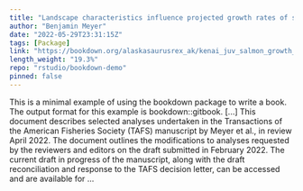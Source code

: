 ```yaml
---
title: "Landscape characteristics influence projected growth rates of stream-resident juvenile salmon in the face of climate change in the Kenai River watershed, southcentral Alaska"
author: "Benjamin Meyer"
date: "2022-05-29T23:31:15Z"
tags: [Package]
link: "https://bookdown.org/alaskasaurusrex_ak/kenai_juv_salmon_growth_analyses/"
length_weight: "19.3%"
repo: "rstudio/bookdown-demo"
pinned: false
---
```


This is a minimal example of using the bookdown package to write a book. The output format for this example is bookdown::gitbook. [...] This document describes selected analyses undertaken in the Transactions of the American Fisheries Society (TAFS) manuscript by Meyer et al., in review April 2022. The document outlines the modifications to analyses requested by the reviewers and editors on the draft submitted in February 2022. The current draft in progress of the manuscript, along with the draft reconciliation and response to the TAFS decision letter, can be accessed and are available for ...
